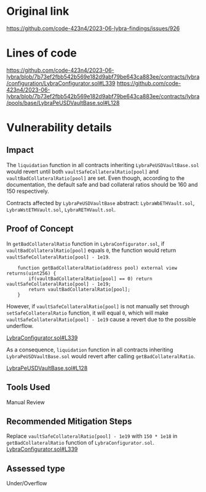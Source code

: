 # Original link
https://github.com/code-423n4/2023-06-lybra-findings/issues/926
# Lines of code

https://github.com/code-423n4/2023-06-lybra/blob/7b73ef2fbb542b569e182d9abf79be643ca883ee/contracts/lybra/configuration/LybraConfigurator.sol#L339
https://github.com/code-423n4/2023-06-lybra/blob/7b73ef2fbb542b569e182d9abf79be643ca883ee/contracts/lybra/pools/base/LybraPeUSDVaultBase.sol#L128


# Vulnerability details

## Impact

The `liquidation` function in all contracts inheriting `LybraPeUSDVaultBase.sol` would revert until both `vaultSafeCollateralRatio[pool]` and `vaultBadCollateralRatio[pool]` are set. Even though, according to the documentation, the default safe and bad collateral ratios should be 160 and 150 respectively.

Contracts affected by `LybraPeUSDVaultBase` abstract: `LybraWbETHVault.sol`, `LybraWstETHVault.sol`, `LybraRETHVault.sol`.

## Proof of Concept

In `getBadCollateralRatio` function in `LybraConfigurator.sol`, if `vaultBadCollateralRatio[pool]` equals `0`, the function would return `vaultSafeCollateralRatio[pool] - 1e19`.
```
    function getBadCollateralRatio(address pool) external view returns(uint256) {
        if(vaultBadCollateralRatio[pool] == 0) return vaultSafeCollateralRatio[pool] - 1e19;
        return vaultBadCollateralRatio[pool];
    }
```
However, if `vaultSafeCollateralRatio[pool]` is not manually set through `setSafeCollateralRatio` function, it will equal `0`, which will make `vaultSafeCollateralRatio[pool] - 1e19` cause a revert due to the possible underflow.

[LybraConfigurator.sol#L339](https://github.com/code-423n4/2023-06-lybra/blob/7b73ef2fbb542b569e182d9abf79be643ca883ee/contracts/lybra/configuration/LybraConfigurator.sol#L339)

As a consequence, `liquidation` function in all contracts inheriting `LybraPeUSDVaultBase.sol` would revert after calling `getBadCollateralRatio`. 

[LybraPeUSDVaultBase.sol#L128](https://github.com/code-423n4/2023-06-lybra/blob/7b73ef2fbb542b569e182d9abf79be643ca883ee/contracts/lybra/pools/base/LybraPeUSDVaultBase.sol#L128)

## Tools Used
Manual Review

## Recommended Mitigation Steps
Replace `vaultSafeCollateralRatio[pool] - 1e19` with `150 * 1e18` in `getBadCollateralRatio` function of `LybraConfigurator.sol`. 
[LybraConfigurator.sol#L339](https://github.com/code-423n4/2023-06-lybra/blob/7b73ef2fbb542b569e182d9abf79be643ca883ee/contracts/lybra/configuration/LybraConfigurator.sol#L339)






## Assessed type

Under/Overflow